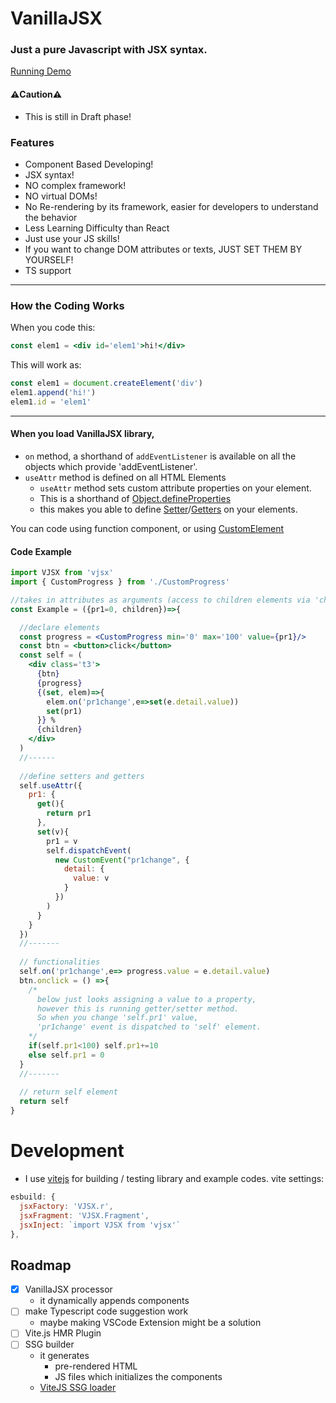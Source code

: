 # VanillaJSX

### Just a pure Javascript with JSX syntax.

[Running Demo](https://momijiichigo.github.io/VanillaJSX/)

#### ⚠️Caution⚠️
- This is still in Draft phase!
### Features
- Component Based Developing!
- JSX syntax!
- NO complex framework!
- NO virtual DOMs!
- No Re-rendering by its framework, easier for developers to understand the behavior
- Less Learning Difficulty than React
- Just use your JS skills!
- If you want to change DOM attributes or texts, JUST SET THEM BY YOURSELF!
- TS support

---
### How the Coding Works
When you code this:
```jsx
const elem1 = <div id='elem1'>hi!</div>
```
This will work as:
```js
const elem1 = document.createElement('div')
elem1.append('hi!')
elem1.id = 'elem1'
```
---
#### When you load VanillaJSX library,
- `on` method, a shorthand of `addEventListener` 
is available on all the objects which provide 'addEventListener'.
- `useAttr` method is defined on all HTML Elements
  - `useAttr` method sets custom attribute properties on your element.
  - This is a shorthand of [Object.defineProperties](https://developer.mozilla.org/en-US/docs/Web/JavaScript/Reference/Global_Objects/Object/defineProperties)
  - this makes you able to define [Setter](https://developer.mozilla.org/en-US/docs/Web/JavaScript/Reference/Functions/set)/[Getters](https://developer.mozilla.org/en-US/docs/Web/JavaScript/Reference/Functions/get) on your elements.

You can code using function component, or using [CustomElement](https://developer.mozilla.org/ja/docs/Web/Web_Components/Using_custom_elements)

#### Code Example
```jsx
import VJSX from 'vjsx'
import { CustomProgress } from './CustomProgress'

//takes in attributes as arguments (access to children elements via 'children' attribute)
const Example = ({pr1=0, children})=>{

  //declare elements
  const progress = <CustomProgress min='0' max='100' value={pr1}/>
  const btn = <button>click</button>
  const self = (
    <div class='t3'>
      {btn}
      {progress} 
      {(set, elem)=>{
        elem.on('pr1change',e=>set(e.detail.value))
        set(pr1)
      }} %
      {children}
    </div>
  )
  //------
  
  //define setters and getters
  self.useAttr({
    pr1: {
      get(){
        return pr1
      },
      set(v){
        pr1 = v
        self.dispatchEvent(
          new CustomEvent("pr1change", { 
            detail: {
              value: v
            }
          })
        )
      }
    }
  })
  //-------
  
  // functionalities
  self.on('pr1change',e=> progress.value = e.detail.value)
  btn.onclick = () =>{
    /*
      below just looks assigning a value to a property,
      however this is running getter/setter method.
      So when you change 'self.pr1' value, 
      'pr1change' event is dispatched to 'self' element.
    */
    if(self.pr1<100) self.pr1+=10
    else self.pr1 = 0
  }
  //-------
  
  // return self element
  return self	
}
```
# Development
- I use [vitejs](https://vitejs.dev/) for building / testing library and example codes.
vite settings:
```js
esbuild: {
  jsxFactory: 'VJSX.r',
  jsxFragment: 'VJSX.Fragment',
  jsxInject: `import VJSX from 'vjsx'`
},
```


## Roadmap

- [x] VanillaJSX processor
  - it dynamically appends components
- [ ] make Typescript code suggestion work
  - maybe making VSCode Extension might be a solution
- [ ] Vite.js HMR Plugin
- [ ] SSG builder
  - it generates 
    - pre-rendered HTML
    - JS files which initializes the components
  - [ViteJS SSG loader](https://vitejs.dev/guide/ssr.html#ssr-specific-plugin-logic)
